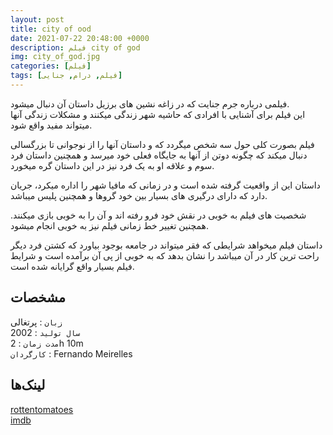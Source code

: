 ```yaml
---
layout: post
title: city of ood
date: 2021-07-22 20:48:00 +0000
description: فیلم city of god
img: city_of_god.jpg
categories: [فیلم]
tags: [فیلم, درام, جنایی]
---
```


فیلمی درباره جرم جنایت که در زاغه نشین های برزیل داستان آن دنبال میشود.  
این فیلم برای آشنایی با افرادی که حاشیه شهر زندگی میکنند و مشکلات زندگی آنها میتواند مفید واقع شود.  

فیلم بصورت کلی حول سه شخص میگردد که و داستان آنها را از نوجوانی تا بزرگسالی دنبال میکند که چگونه دوتن از آنها به جایگاه فعلی خود میرسد و همچنین داستان فرد سوم و علاقه او به یک فرد نیز در این داستان گره میخورد.  

داستان این از واقعیت گرفته شده است و در زمانی که مافیا شهر را اداره میکرد، جریان دارد که دارای درگیری های بسیار بین خود گروها و همچنین پلیس میباشد.  

شخصیت های فیلم به خوبی در نقش خود فرو رفته اند و آن را به خوبی بازی میکنند. همچنین تغییر خط زمانی فیلم نیز به خوبی انجام میشود.  

داستان فیلم میخواهد شرایطی که فقر میتواند در جامعه بوجود بیاورد که کشتن فرد دیگر راحت ترین کار در آن میباشد را نشان بدهد که به خوبی از پی آن برآمده است و شرایط فیلم بسیار واقع گرایانه شده است.  

## مشخصات

`زبان` : پرتغالی  
`سال تولید` : 2002  
`مدت زمان` : 2h 10m  
`کارگردان` : Fernando Meirelles

## لینک‌ها

[rottentomatoes](https://www.rottentomatoes.com/m/city_of_god)  
[imdb](https://www.imdb.com/title/tt0317248/)